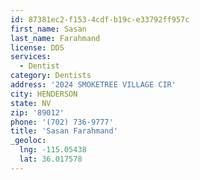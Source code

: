```yaml
---
id: 87381ec2-f153-4cdf-b19c-e33792ff957c
first_name: Sasan
last_name: Farahmand
license: DDS
services:
  - Dentist
category: Dentists
address: '2024 SMOKETREE VILLAGE CIR'
city: HENDERSON
state: NV
zip: '89012'
phone: '(702) 736-9777'
title: 'Sasan Farahmand'
_geoloc:
  lng: -115.05438
  lat: 36.017578
---
```

